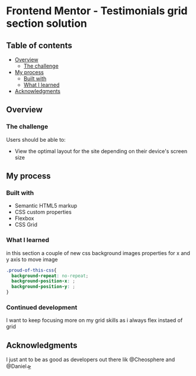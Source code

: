 # Frontend Mentor - Testimonials grid section solution
## Table of contents

- [Overview](#overview)
  - [The challenge](#the-challenge)
- [My process](#my-process)
  - [Built with](#built-with)
  - [What I learned](#what-i-learned)
- [Acknowledgments](#acknowledgments)


## Overview

### The challenge

Users should be able to:

- View the optimal layout for the site depending on their device's screen size


## My process

### Built with

- Semantic HTML5 markup
- CSS custom properties
- Flexbox
- CSS Grid

### What I learned


in this section a couple of new css background images properties for x and y axis to move image

```css
.proud-of-this-css{
  background-repeat: no-repeat;
  background-position-x: ;
  background-position-y: ;
}
```

### Continued development

I want to keep focusing more on my grid skills as i always flex instaed of grid

## Acknowledgments

 I just ant to be as good as developers out there lik @Cheosphere  and @Daniel🛸